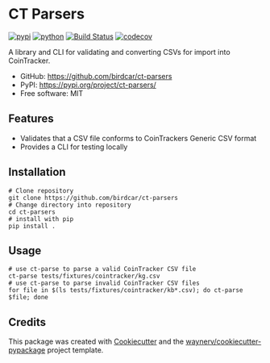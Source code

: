 # CT Parsers


[![pypi](https://img.shields.io/pypi/v/ct-parsers.svg)](https://pypi.org/project/ct_parsers/)
[![python](https://img.shields.io/pypi/pyversions/ct-parsers.svg)](https://pypi.org/project/ct_parsers/)
[![Build Status](https://github.com/birdcar/ct-parsers/actions/workflows/dev.yml/badge.svg)](https://github.com/birdcar/ct_parsers/actions/workflows/dev.yml)
[![codecov](https://codecov.io/gh/birdcar/ct-parsers/branch/main/graphs/badge.svg)](https://codecov.io/github/birdcar/ct_parsers)



A library and CLI for validating and converting CSVs for import into CoinTracker.


* GitHub: <https://github.com/birdcar/ct-parsers>
* PyPI: <https://pypi.org/project/ct-parsers/>
* Free software: MIT


## Features

* Validates that a CSV file conforms to CoinTrackers Generic CSV format
* Provides a CLI for testing locally

## Installation

```shell
# Clone repository
git clone https://github.com/birdcar/ct-parsers
# Change directory into repository
cd ct-parsers
# install with pip
pip install .
```

## Usage

```shell
# use ct-parse to parse a valid CoinTracker CSV file
ct-parse tests/fixtures/cointracker/kg.csv
# use ct-parse to parse invalid CoinTracker CSV files
for file in $(ls tests/fixtures/cointracker/kb*.csv); do ct-parse $file; done
```

## Credits

This package was created with [Cookiecutter](https://github.com/audreyr/cookiecutter) and the [waynerv/cookiecutter-pypackage](https://github.com/waynerv/cookiecutter-pypackage) project template.
